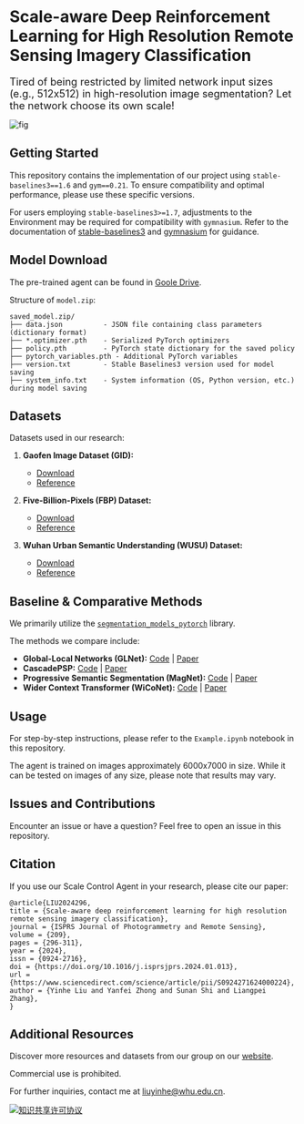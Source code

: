 # Scale-aware Deep Reinforcement Learning for High Resolution Remote Sensing Imagery Classification

<span style="font-size: 18px;">
Tired of being restricted by limited network input sizes (e.g., 512x512) in high-resolution image segmentation? Let the network choose its own scale!
</span>

![fig](figs/Cover_v1.png)

## Getting Started
This repository contains the implementation of our project using `stable-baselines3==1.6` and `gym==0.21`. To ensure compatibility and optimal performance, please use these specific versions.

For users employing `stable-baselines3>=1.7`, adjustments to the Environment may be required for compatibility with `gymnasium`. Refer to the documentation of [stable-baselines3](https://stable-baselines3.readthedocs.io/en/master/index.html) and [gymnasium](https://gymnasium.farama.org/api/env/) for guidance.

## Model Download

The pre-trained agent can be found in [Goole Drive](https://drive.google.com/file/d/19ltnYHcS9n1rIX8RDvLxRq9r0QFsp4pq/view?usp=sharing). 

Structure of `model.zip`:
```
saved_model.zip/
├── data.json          - JSON file containing class parameters (dictionary format)
├── *.optimizer.pth    - Serialized PyTorch optimizers
├── policy.pth         - PyTorch state dictionary for the saved policy
├── pytorch_variables.pth - Additional PyTorch variables
├── version.txt        - Stable Baselines3 version used for model saving
├── system_info.txt    - System information (OS, Python version, etc.) during model saving
```

## Datasets

Datasets used in our research:

1. **Gaofen Image Dataset (GID):** 
   - [Download](https://x-ytong.github.io/project/GID.html)
   - [Reference](https://www.sciencedirect.com/science/article/abs/pii/S0034425719303414/)

2. **Five-Billion-Pixels (FBP) Dataset:** 
   - [Download](https://x-ytong.github.io/project/Five-Billion-Pixels.html)
   - [Reference](https://www.sciencedirect.com/science/article/pii/S0924271622003264/)

3. **Wuhan Urban Semantic Understanding (WUSU) Dataset:**
   - [Download](https://github.com/AngieNikki/openWUSU)
   - [Reference](https://doi.org/10.1080/17538947.2023.2246445)

## Baseline & Comparative Methods
We primarily utilize the [`segmentation_models_pytorch`](https://github.com/qubvel/segmentation_models.pytorch) library.

The methods we compare include:

- **Global-Local Networks (GLNet):** [Code](https://github.com/VITA-Group/GLNet) | [Paper](https://arxiv.org/abs/1905.06368)
- **CascadePSP:** [Code](https://github.com/hkchengrex/CascadePSP) | [Paper](https://arxiv.org/abs/2005.02551)
- **Progressive Semantic Segmentation (MagNet):** [Code](https://github.com/VinAIResearch/MagNet) | [Paper](https://arxiv.org/abs/2104.03778)
- **Wider Context Transformer (WiCoNet):** [Code](https://github.com/ggsDing/WiCoNet) | [Paper](https://doi.org/10.1109/TGRS.2022.3168697)

## Usage
For step-by-step instructions, please refer to the `Example.ipynb` notebook in this repository.

The agent is trained on images approximately 6000x7000 in size. While it can be tested on images of any size, please note that results may vary.

## Issues and Contributions
Encounter an issue or have a question? Feel free to open an issue in this repository.

## Citation
If you use our Scale Control Agent in your research, please cite our paper:

```
@article{LIU2024296,
title = {Scale-aware deep reinforcement learning for high resolution remote sensing imagery classification},
journal = {ISPRS Journal of Photogrammetry and Remote Sensing},
volume = {209},
pages = {296-311},
year = {2024},
issn = {0924-2716},
doi = {https://doi.org/10.1016/j.isprsjprs.2024.01.013},
url = {https://www.sciencedirect.com/science/article/pii/S0924271624000224},
author = {Yinhe Liu and Yanfei Zhong and Sunan Shi and Liangpei Zhang},
}
```

## Additional Resources
Discover more resources and datasets from our group on our [website](http://rsidea.whu.edu.cn/resource_sharing.htm).

Commercial use is prohibited.

For further inquiries, contact me at [liuyinhe@whu.edu.cn](mailto:liuyinhe@whu.edu.cn).

<a rel="license" href="https://creativecommons.org/licenses/by-nc-sa/4.0/deed.en">

<img alt="知识共享许可协议" style="border-width:0" src="https://i.creativecommons.org/l/by-nc-sa/4.0/88x31.png" /></a>